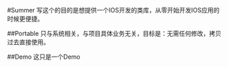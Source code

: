 #Summer
写这个的目的是想提供一个IOS开发的类库，从零开始开发IOS应用的时候更便捷。

##Portable
只与系统相关，与项目具体业务无关，目标是：无需任何修改，拷贝过去直接使用。

##Demo
这只是一个Demo
